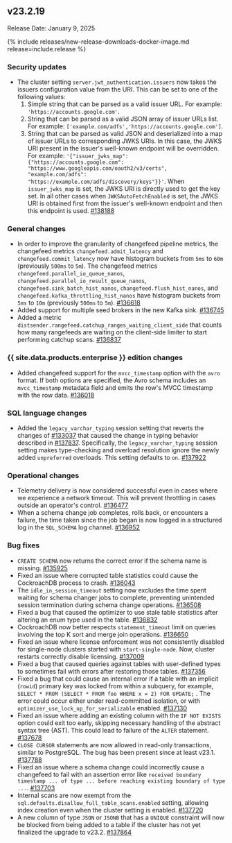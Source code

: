 ## v23.2.19

Release Date: January 9, 2025

{% include releases/new-release-downloads-docker-image.md release=include.release %}

<h3 id="v23-2-19-security-updates">Security updates</h3>

- The cluster setting `server.jwt_authentication.issuers` now takes the issuers configuration value from the URI. This can be set to one of the following values:
  1. Simple string that can be parsed as a valid issuer URL. For example: `'https://accounts.google.com'`.
  1. String that can be parsed as a valid JSON array of issuer URLs list. For example: `['example.com/adfs','https://accounts.google.com']`.
  1. String that can be parsed as valid JSON and deserialized into a map of issuer URLs to corresponding JWKS URIs. In this case, the JWKS URI present in the issuer's well-known endpoint will be overridden. For example: `'{"issuer_jwks_map": {"https://accounts.google.com": "https://www.googleapis.com/oauth2/v3/certs", "example.com/adfs": "https://example.com/adfs/discovery/keys"}}'`. When `issuer_jwks_map` is set, the JWKS URI is directly used to get the key set. In all other cases when `JWKSAutoFetchEnabled` is set, the JWKS URI is obtained first from the issuer's well-known endpoint and then this endpoint is used. [#138188][#138188]

<h3 id="v23-2-19-general-changes">General changes</h3>

- In order to improve the granularity of changefeed pipeline metrics, the changefeed metrics `changefeed.admit_latency` and `changefeed.commit_latency` now have histogram buckets from `5ms` to `60m` (previously `500ms` to `5m`). The changefeed metrics `changefeed.parallel_io_queue_nanos`, `changefeed.parallel_io_result_queue_nanos`, `changefeed.sink_batch_hist_nanos`, `changefeed.flush_hist_nanos`, and `changefeed.kafka_throttling_hist_nanos` have histogram buckets from `5ms` to `10m` (previously `500ms` to `5m`). [#136618][#136618]
- Added support for multiple seed brokers in the new Kafka sink. [#136745][#136745]
- Added a metric `distsender.rangefeed.catchup_ranges_waiting_client_side` that counts how many rangefeeds are waiting on the client-side limiter to start performing catchup scans. [#136837][#136837]

<h3 id="v23-2-19-{{-site.data.products.enterprise-}}-edition-changes">{{ site.data.products.enterprise }} edition changes</h3>

- Added changefeed support for the `mvcc_timestamp` option with the `avro` format. If both options are specified, the Avro schema includes an `mvcc_timestamp` metadata field and emits the row's MVCC timestamp with the row data. [#136018][#136018]

<h3 id="v23-2-19-sql-language-changes">SQL language changes</h3>

- Added the `legacy_varchar_typing` session setting that reverts the changes of [#133037][#133037] that caused the change in typing behavior described in [#137837][#137837]. Specifically, the `legacy_varchar_typing` session setting makes type-checking and overload resolution ignore the newly added `unpreferred` overloads. This setting defaults to `on`. [#137922][#137922]

<h3 id="v23-2-19-operational-changes">Operational changes</h3>

- Telemetry delivery is now considered successful even in cases where we experience a network timeout. This will prevent throttling in cases outside an operator's control. [#136477][#136477]
- When a schema change job completes, rolls back, or encounters a failure, the time taken since the job began is now logged in a structured log in the `SQL_SCHEMA` log channel. [#136952][#136952]

<h3 id="v23-2-19-bug-fixes">Bug fixes</h3>

- `CREATE SCHEMA` now returns the correct error if the schema name is missing. [#135925][#135925]
- Fixed an issue where corrupted table statistics could cause the CockroachDB process to crash. [#136043][#136043]
- The `idle_in_session_timeout` setting now excludes the time spent waiting for schema changer jobs to complete, preventing unintended session termination during schema change operations. [#136508][#136508]
- Fixed a bug that caused the optimizer to use stale table statistics after altering an enum type used in the table. [#136832][#136832]
- CockroachDB now better respects `statement_timeout` limit on queries involving the top K sort and merge join operations. [#136650][#136650]
- Fixed an issue where license enforcement was not consistently disabled for single-node clusters started with `start-single-node`. Now, cluster restarts correctly disable licensing. [#137009][#137009]
- Fixed a bug that caused queries against tables with user-defined types to sometimes fail with errors after restoring those tables. [#137356][#137356]
- Fixed a bug that could cause an internal error if a table with an implicit (`rowid`) primary key was locked from within a subquery, for example, ` SELECT * FROM (SELECT * FROM foo WHERE x = 2) FOR UPDATE;` . The error could occur either under read-committed isolation, or with `optimizer_use_lock_op_for_serializable` enabled. [#137130][#137130]
- Fixed an issue where adding an existing column with the `IF NOT EXISTS` option could exit too early, skipping necessary handling of the abstract syntax tree (AST). This could lead to failure of the `ALTER` statement. [#137678][#137678]
- `CLOSE CURSOR` statements are now allowed in read-only transactions, similar to PostgreSQL. The bug has been present since at least v23.1. [#137788][#137788]
- Fixed an issue where a schema change could incorrectly cause a changefeed to fail with an assertion error like `received boundary timestamp ... of type ... before reaching existing boundary of type ...`. [#137703][#137703]
- Internal scans are now exempt from the `sql.defaults.disallow_full_table_scans.enabled` setting, allowing index creation even when the cluster setting is enabled. [#137720][#137720]
- A new column of type `JSON` or `JSONB` that has a `UNIQUE` constraint will now be blocked from being added to a table if the cluster has not yet finalized the upgrade to v23.2. [#137864][#137864]

[#133037]: https://github.com/cockroachdb/cockroach/pull/133037
[#137837]: https://github.com/cockroachdb/cockroach/pull/137837
[#135925]: https://github.com/cockroachdb/cockroach/pull/135925
[#136018]: https://github.com/cockroachdb/cockroach/pull/136018
[#136043]: https://github.com/cockroachdb/cockroach/pull/136043
[#136477]: https://github.com/cockroachdb/cockroach/pull/136477
[#136508]: https://github.com/cockroachdb/cockroach/pull/136508
[#136618]: https://github.com/cockroachdb/cockroach/pull/136618
[#136650]: https://github.com/cockroachdb/cockroach/pull/136650
[#136745]: https://github.com/cockroachdb/cockroach/pull/136745
[#136832]: https://github.com/cockroachdb/cockroach/pull/136832
[#136837]: https://github.com/cockroachdb/cockroach/pull/136837
[#136952]: https://github.com/cockroachdb/cockroach/pull/136952
[#137009]: https://github.com/cockroachdb/cockroach/pull/137009
[#137111]: https://github.com/cockroachdb/cockroach/pull/137111
[#137130]: https://github.com/cockroachdb/cockroach/pull/137130
[#137356]: https://github.com/cockroachdb/cockroach/pull/137356
[#137678]: https://github.com/cockroachdb/cockroach/pull/137678
[#137703]: https://github.com/cockroachdb/cockroach/pull/137703
[#137720]: https://github.com/cockroachdb/cockroach/pull/137720
[#137788]: https://github.com/cockroachdb/cockroach/pull/137788
[#137864]: https://github.com/cockroachdb/cockroach/pull/137864
[#137922]: https://github.com/cockroachdb/cockroach/pull/137922
[#138188]: https://github.com/cockroachdb/cockroach/pull/138188
